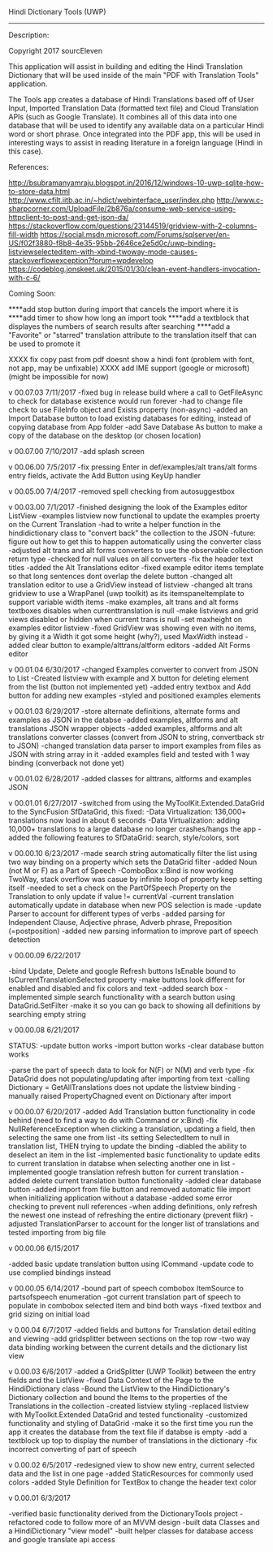 Hindi Dictionary Tools (UWP)
______________________

Description:

Copyright 2017 sourcEleven

This application will assist in building and editing the Hindi Translation Dictionary that will be used inside of the main "PDF with Translation Tools" application. 

The Tools app creates a database of Hindi Translations based off of User Input, Imported Translation Data (formatted text file) and Cloud Translation APIs (such as Google Translate). It combines all of this data into one database that will be used to identify any available data on a particular Hindi word or short phrase. Once integrated into the PDF app, this will be used in interesting ways to assist in reading literature in a foreign language (Hindi in this case).

References:

http://bsubramanyamraju.blogspot.in/2016/12/windows-10-uwp-sqlite-how-to-store-data.html
http://www.cfilt.iitb.ac.in/~hdict/webinterface_user/index.php
http://www.c-sharpcorner.com/UploadFile/2b876a/consume-web-service-using-httpclient-to-post-and-get-json-da/
https://stackoverflow.com/questions/23144519/gridview-with-2-columns-fill-width
https://social.msdn.microsoft.com/Forums/sqlserver/en-US/f02f3880-f8b8-4e35-95bb-2646ce2e5d0c/uwp-binding-listviewselecteditem-with-xbind-twoway-mode-causes-stackoverflowexception?forum=wpdevelop
https://codeblog.jonskeet.uk/2015/01/30/clean-event-handlers-invocation-with-c-6/

Coming Soon:


****add stop button during import that cancels the import where it is
****add timer to show how long an import took
****add a textblock that displayes the numbers of search results after searching
****add a "Favorite" or "starred" translation attribute to the translation itself that can be used to promote it

XXXX fix copy past from pdf doesnt show a hindi font (problem with font, not app, may be unfixable)
XXXX add IME support (google or microsoft) (might be impossible for now)


v 00.07.03 7/11/2017
-fixed bug in release build where a call to GetFileAsync to check for database existence would run forever
	-had to change file check to use FileInfo object and Exists property (non-async)
-added an Import Database button to load existing databases for editing, instead of copying database from App folder
-add Save Database As button to make a copy of the database on the desktop (or chosen location)


v 00.07.00 7/10/2017
-add splash screen


v 00.06.00 7/5/2017
-fix pressing Enter in def/examples/alt trans/alt forms entry fields, activate the Add Button using KeyUp handler


v 00.05.00 7/4/2017
-removed spell checking from autosuggestbox


v 00.03.00 7/1/2017
-finished designing the look of the Examples editor ListView
-examples listview now functional to update the examples proerty on the Current Translation
	-had to write a helper function in the hindidictionary class to "convert back" the collection to the JSON
	-future: figure out how to get this to happen automatically using the converter class
-adjusted alt trans and alt forms converters to use the observable collection return type
-checked for null values on all converters
-fix the header text titles
-added the Alt Translations editor
-fixed example editor items template so that long sentences dont overlap the delete button
-changed alt translation editor to use a GridView instead of listview
-changed alt trans gridview to use a WrapPanel (uwp toolkit) as its itemspaneltemplate to support variable width items
-make examples, alt trans and alt forms textboxes disables when currenttranslation is null
-make listviews and grid views disabled or hidden when current trans is null
-set maxheight on examples editor listview
-fixed GridView was showing even with no items, by giving it a Width it got some height (why?), used MaxWidth instead
-added clear button to example/alttrans/altform editors
-added Alt Forms editor


v 00.01.04 6/30/2017
-changed Examples converter to convert from JSON to List<string>
-Created listview with example and X button for deleting element from the list (button not implemented yet)
-added entry textbox and Add button for adding new examples
-styled and positioned examples elements


v 00.01.03 6/29/2017
-store alternate definitions, alternate forms and examples as JSON in the databse
-added examples, altforms and alt translations JSON wrapper objects
-added examples, altforms and alt translations converter classes (convert from JSON to string, convertback str to JSON)
-changed translation data parser to import examples from files as JSON with string array in it
-added examples field and tested with 1 way binding (converback not done yet)


v 00.01.02 6/28/2017
-added classes for alttrans, altforms and examples JSON


v 00.01.01 6/27/2017
-switched from using the MyToolKit.Extended.DataGrid to the SyncFusion SfDataGrid, this fixed:
	-Data Virtualization: 136,000+ translations now load in about 6 seconds
	-Data Virtualization: adding 10,000+ translations to a large database no longer crashes/hangs the app
-added the following features to SfDataGrid: search, style/colors, sort


v 00.00.10 6/23/2017
-made search string automatically filter the list using two way binding on a property which sets the DataGrid filter
-added Noun (not M or F) as a Part of Speech
-ComboBox x:Bind is now working TwoWay, stack overflow was casue by infinite loop of property keep setting itself
	-needed to set a check on the PartOfSpeech Property on the Translation to only update if value != currentVal
-current translation automatically update in database when new POS selection is made
-update Parser to account for different types of verbs
-added parsing for Independent Clause, Adjective phrase, Adverb phrase, Preposition (=postposition)
-added new parsing information to improve part of speech detection


v 00.00.09 6/22/2017


-bind Update, Delete and google Refresh buttons IsEnable bound to IsCurrentTranslationSelected property
-make buttons look different for enabled and disabled and fix colors and text
-added search box
-implemented simple search functionality with a search button using DataGrid.SetFilter
-make it so you can go back to showing all definitions by searching empty string


v 00.00.08 6/21/2017

STATUS:
-update button works
-import button works
-clear database button works

-parse the part of speech data to look for N(F) or N(M) and verb type
-fix DataGrid does not populating/updating after importing from text
	-calling Dictionary = GetAllTranslations does not update the listview binding
	-manually raised PropertyChagned event on Dictionary after import


v 00.00.07 6/20/2017
-added Add Translation button functionality in code behind (need to find a way to do with Command or x:Bind)
-fix NullReferenceException when clicking a translation, updating a field, then selecting the same one from list
	-its setting SelectedItem to null in translation list, THEN trying to update the binding
	-diabled the ability to deselect an item in the list
-implemented basic functionality to update edits to current translation in databse when selecting another one in list
-implemented google translation refresh button for current translation
-added delete current translation button functionality
-added clear database button
-added import from file button and removed automatic file import when initializing application without a database 
-added some error checking to prevent null references
-when adding definitions, only refresh the newest one instead of refreshing the entire dictionary (prevent flikr)
-adjusted TranslationParser to account for the longer list of translations and tested importing from big file


v 00.00.06 6/15/2017

-added basic update translation button using ICommand
-update code to use complied bindings instead


v 00.00.05 6/14/2017
-bound part of speech combobox ItemSource to partsofspeech enumeration
-got current translation part of speech to populate in combobox selected item and bind both ways
-fixed textbox and grid sizing on initial load


v 0.00.04 6/7/2017
-added fields and buttons for Translation detail editing and viewing
-add gridsplitter between sections on the top row
-two way data binding working between the current details and the dictionary list view


v 0.00.03 6/6/2017
-added a GridSplitter (UWP Toolkit) between the entry fields and the ListView
-fixed Data Context of the Page to the HindiDictionary class
-Bound the ListView to the HindiDictionary's Dictionary collection and bound the Items to the properties of the Translations in the collection
-created listview styling
-replaced listview with MyToolkit.Extended DataGrid and tested functionality
-customized functionality and styling of DataGrid
-make it so the first time you run the app it creates the database from the text file if databse is empty
-add a textblock up top to display the number of translations in the dictionary
-fix incorrect converting of part of speech


v 0.00.02 6/5/2017
-redesigned view to show new entry, current selected data and the list in one page
-added StaticResources for commonly used colors
-added Style Definition for TextBox to change the header text color


v 0.00.01 6/3/2017

-verified basic functionality derived from the DictionaryTools project
-refactored code to follow more of an MVVM design
-built data Classes and a HindiDictionary "view model"
-built helper classes for database access and google translate api access
